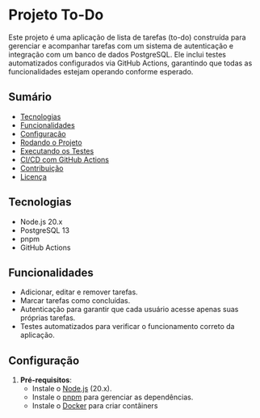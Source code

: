 # Projeto To-Do

Este projeto é uma aplicação de lista de tarefas (to-do) construída para gerenciar e acompanhar tarefas com um sistema de autenticação e integração com um banco de dados PostgreSQL. Ele inclui testes automatizados configurados via GitHub Actions, garantindo que todas as funcionalidades estejam operando conforme esperado.

## Sumário

- [Tecnologias](#tecnologias)
- [Funcionalidades](#funcionalidades)
- [Configuração](#configuração)
- [Rodando o Projeto](#rodando-o-projeto)
- [Executando os Testes](#executando-os-testes)
- [CI/CD com GitHub Actions](#ci-cd-com-github-actions)
- [Contribuição](#contribuição)
- [Licença](#licença)

## Tecnologias

- Node.js 20.x
- PostgreSQL 13
- pnpm
- GitHub Actions

## Funcionalidades

- Adicionar, editar e remover tarefas.
- Marcar tarefas como concluídas.
- Autenticação para garantir que cada usuário acesse apenas suas próprias tarefas.
- Testes automatizados para verificar o funcionamento correto da aplicação.

## Configuração

1. **Pré-requisitos**: 
   - Instale o [Node.js](https://nodejs.org/) (20.x).
   - Instale o [pnpm](https://pnpm.io/) para gerenciar as dependências.
   - Instale o [Docker](https://www.docker.com) para criar contâiners
